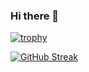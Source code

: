 ### Hi there 👋

[![trophy](https://github-profile-trophy.vercel.app/?username=errorgenerator&theme=onedark&no-frame=true)](https://github.com/ryo-ma/github-profile-trophy)

[![GitHub Streak](https://streak-stats.demolab.com?user=errorgenerator&theme=onedark&hide_border=true)](https://git.io/streak-stats)